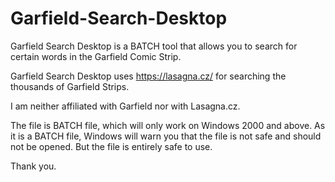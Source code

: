 # Garfield-Search-Desktop
Garfield Search Desktop is a BATCH tool that allows you to search for certain words in the Garfield Comic Strip. 

Garfield Search Desktop uses https://lasagna.cz/ for searching the thousands of Garfield Strips. 

I am neither affiliated with Garfield nor with Lasagna.cz. 

The file is BATCH file, which will only work on Windows 2000 and above. 
As it is a BATCH file, Windows will warn you that the file is not safe and should not be opened. 
But the file is entirely safe to use. 

Thank you. 

